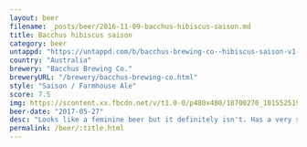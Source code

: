 ```yaml
---
layout: beer
filename: _posts/beer/2016-11-09-bacchus-hibiscus-saison.md
title: Bacchus hibiscus saison
category: beer
untappd: "https://untappd.com/b/bacchus-brewing-co--hibiscus-saison-v1-5/1988307"
country: "Australia"
brewery: "Bacchus Brewing Co."
breweryURL: "/brewery/bacchus-brewing-co.html"
style: "Saison / Farmhouse Ale"
score: 7.5
img: https://scontent.xx.fbcdn.net/v/t1.0-0/p480x480/18700270_10155251934043745_7091025037710462648_n.jpg?_nc_cat=107&_nc_ht=scontent.xx&oh=fb1d786bb99ff05438cc2efb7d4a505c&oe=5C9E265A
beer-date: "2017-05-27"
desc: "Looks like a feminine beer but it definitely isn't. Has a very strong Belgian taste to it. The hibiscus comes through as well. Doesn't have the freshness that I expected"
permalink: /beer/:title.html
---
```

